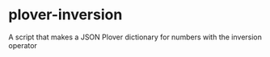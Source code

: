 plover-inversion
================

A script that makes a JSON Plover dictionary for numbers with the inversion operator
